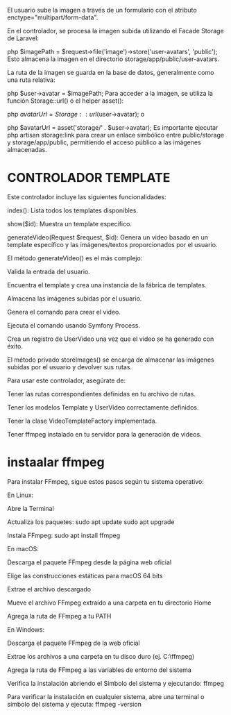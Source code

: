 El usuario sube la imagen a través de un formulario con el atributo enctype="multipart/form-data".

En el controlador, se procesa la imagen subida utilizando el Facade Storage de Laravel:

php
$imagePath = $request->file('image')->store('user-avatars', 'public');
Esto almacena la imagen en el directorio storage/app/public/user-avatars.

La ruta de la imagen se guarda en la base de datos, generalmente como una ruta relativa:

php
$user->avatar = $imagePath;
Para acceder a la imagen, se utiliza la función Storage::url() o el helper asset():

php
$avatarUrl = Storage::url($user->avatar);
o

php
$avatarUrl = asset('storage/' . $user->avatar);
Es importante ejecutar php artisan storage:link para crear un enlace simbólico entre public/storage y storage/app/public, permitiendo el acceso público a las imágenes almacenadas.




# CONTROLADOR TEMPLATE
Este controlador incluye las siguientes funcionalidades:

index(): Lista todos los templates disponibles.

show($id): Muestra un template específico.

generateVideo(Request $request, $id): Genera un video basado en un template específico y las imágenes/textos proporcionados por el usuario.

El método generateVideo() es el más complejo:

Valida la entrada del usuario.

Encuentra el template y crea una instancia de la fábrica de templates.

Almacena las imágenes subidas por el usuario.

Genera el comando para crear el video.

Ejecuta el comando usando Symfony Process.

Crea un registro de UserVideo una vez que el video se ha generado con éxito.

El método privado storeImages() se encarga de almacenar las imágenes subidas por el usuario y devolver sus rutas.

Para usar este controlador, asegúrate de:

Tener las rutas correspondientes definidas en tu archivo de rutas.

Tener los modelos Template y UserVideo correctamente definidos.

Tener la clase VideoTemplateFactory implementada.

Tener ffmpeg instalado en tu servidor para la generación de videos.



# instaalar ffmpeg
Para instalar FFmpeg, sigue estos pasos según tu sistema operativo:

En Linux:

Abre la Terminal

Actualiza los paquetes:
sudo apt update
sudo apt upgrade

Instala FFmpeg:
sudo apt install ffmpeg

En macOS:

Descarga el paquete FFmpeg desde la página web oficial

Elige las construcciones estáticas para macOS 64 bits

Extrae el archivo descargado

Mueve el archivo FFmpeg extraído a una carpeta en tu directorio Home

Agrega la ruta de FFmpeg a tu PATH

En Windows:

Descarga el paquete FFmpeg de la web oficial

Extrae los archivos a una carpeta en tu disco duro (ej. C:\ffmpeg)

Agrega la ruta de FFmpeg a las variables de entorno del sistema

Verifica la instalación abriendo el Símbolo del sistema y ejecutando: ffmpeg

Para verificar la instalación en cualquier sistema, abre una terminal o símbolo del sistema y ejecuta:
ffmpeg -version